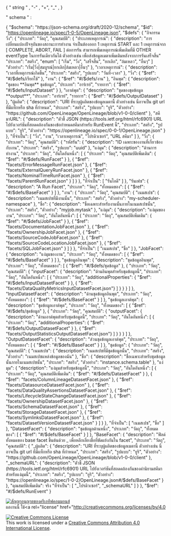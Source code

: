  { " string " , "-" , "+", 
 "_" ,
 } 
 
 " schema " : 

   {
  "$schema": "https://json-schema.org/draft/2020-12/schema",
  "$id": "https://openlineage.io/spec/1-0-5/OpenLineage.json",
  "$defs": {
    "กิจกรรมวิ่ง": {
      "ประเภท": "วัตถุ",
      "คุณสมบัติ": {
        "ประเภทเหตุการณ์": {
          "description": "การเปลี่ยนแปลงปัจจุบันของสถานะการทำงาน จำเป็นต้องออก 1 เหตุการณ์ START และ 1 เหตุการณ์จาก [ COMPLETE, ABORT, FAIL ] ต่อการรัน สามารถเพิ่มเหตุการณ์เพิ่มเติมที่มี OTHER eventType ในการรันเดียวกันได้ ตัวอย่างเช่น เพื่อส่งข้อมูลเมตาเพิ่มเติมหลังจากการรันเสร็จสิ้น"
          "ประเภท": "สตริง",
          "enum": [
            "เริ่ม",
            "วิ่ง",
            "เสร็จสิ้น",
            "ยกเลิก",
            "ล้มเหลว",
            "อื่นๆ"
          ]
          "ตัวอย่าง": "เริ่ม|วิ่ง|สมบูรณ์|ยกเลิก|ล้มเหลว|อื่นๆ"
        },
        "เวลาเหตุการณ์": {
          "description": "เวลาที่เหตุการณ์เกิดขึ้น",
          "ประเภท": "สตริง",
          "รูปแบบ": "วันที่-เวลา"
        },
        "วิ่ง": {
          "$ref": "#/$defs/เรียกใช้"
        },
        "งาน": {
          "$ref": "#/$defs/งาน"
        },
        "อินพุต": {
          "description": "ชุดของ **อินพุต** ชุดข้อมูล",
          "ประเภท": "อาร์เรย์",
          "รายการ": {
            "$ref": "#/$defs/InputDataset"
          }
        },
        "เอาต์พุต": {
          "description": "ชุดของชุดข้อมูล **output**",
          "ประเภท": "อาร์เรย์",
          "รายการ": {
            "$ref": "#/$defs/OutputDataset"
          }
        },
        "ผู้ผลิต": {
          "description": "URI ที่ระบุผู้ผลิตของข้อมูลเมตานี้ ตัวอย่างเช่น นี่อาจเป็น git url ที่มีแท็กหรือ sha ที่กำหนด",
          "ประเภท": "สตริง",
          "รูปแบบ": "ยูริ",
          "ตัวอย่าง": "https://github.com/OpenLineage/OpenLineage/blob/v1-0-0/client"
        },
        "สคีมาURL": {
          "description": "ตัวชี้ JSON (https://tools.ietf.org/html/rfc6901) URL ไปยังเวอร์ชันที่สอดคล้องกันของข้อกำหนดสคีมาสำหรับ RunEvent นี้",
          "ประเภท": "สตริง",
          "รูปแบบ": "ยูริ",
          "ตัวอย่าง": "https://openlineage.io/spec/0-0-1/OpenLineage.json"
        }
      },
      "ที่จำเป็น": [
        "วิ่ง",
        "งาน",
        "เวลาเหตุการณ์",
        "โปรดิวเซอร์",
        "URL สคีมา"
      ]
    },
    "วิ่ง": {
      "ประเภท": "วัตถุ",
      "คุณสมบัติ": {
        "รหัสรัน": {
          "description": "ID เฉพาะของงานที่เกี่ยวข้องกับงาน",
          "ประเภท": "สตริง",
          "รูปแบบ": "uuid"
        },
        "แง่มุม": {
          "description": "ด้านการทำงาน",
          "ประเภท": "วัตถุ",
          "อันใดอันหนึ่ง": [
            {
              "ประเภท": "วัตถุ",
              "คุณสมบัติเพิ่มเติม": { "$ref": "#/$defs/RunFacet" }
            },
            { "$ref": "facets/ErrorMessageRunFacet.json" },
            { "$ref": "facets/ExternalQueryRunFacet.json" },
            { "$ref": "facets/NominalTimeRunFacet.json" },
            { "$ref": "facets/ParentRunFacet.json" }
          ]
        }
      },
      "ที่จำเป็น": [
        "รันไอดี"
      ]
    },
    "รันเฟซ": {
      "description": "A Run Facet",
      "ประเภท": "วัตถุ",
      "ทั้งหมดของ": [
        { "$ref": "#/$defs/BaseFacet" }
      ]
    },
    "งาน": {
      "ประเภท": "วัตถุ",
      "คุณสมบัติ": {
        "เนมสเปซ": {
          "description": "เนมสเปซที่มีงานนั้น",
          "ประเภท": "สตริง",
          "ตัวอย่าง": "my-scheduler-namespace"
        },
        "ชื่อ": {
          "description": "ชื่อเฉพาะสำหรับงานนั้นภายในเนมสเปซนั้น",
          "ประเภท": "สตริง",
          "ตัวอย่าง": "myjob.mytask"
        },
        "แง่มุม": {
          "description": "แง่มุมของงาน",
          "ประเภท": "วัตถุ",
          "อันใดอันหนึ่ง": [
            {
              "ประเภท": "วัตถุ",
              "คุณสมบัติเพิ่มเติม": { "$ref": "#/$defs/JobFacet" }
            },
            { "$ref": "facets/DocumentationJobFacet.json" },
            { "$ref": "facets/OwnershipJobFacet.json" },
            { "$ref": "facets/SourceCodeJobFacet.json" },
            { "$ref": "facets/SourceCodeLocationJobFacet.json" },
            { "$ref": "facets/SQLJobFacet.json" }
          ]
        }
      },
      "ที่จำเป็น": [
        "เนมสเปซ",
        "ชื่อ"
      ]
    },
    "JobFacet": {
      "description": "แง่มุมของงาน",
      "ประเภท": "วัตถุ",
      "ทั้งหมดของ": [
        { "$ref": "#/$defs/BaseFacet" }
      ]
    },
    "ชุดข้อมูลอินพุต": {
      "description": "ชุดข้อมูลอินพุต",
      "ประเภท": "วัตถุ",
      "ทั้งหมดของ": [
        { "$ref": "#/$defs/ชุดข้อมูล" },
        {
          "ประเภท": "วัตถุ",
          "คุณสมบัติ": {
            "inputFacet": {
              "description": "ด้านอินพุตสำหรับชุดข้อมูลนี้",
              "ประเภท": "วัตถุ",
              "อันใดอันหนึ่ง": [
                {
                  "ประเภท": "วัตถุ",
                  "additionalProperties": { "$ref": "#/$defs/InputDatasetFacet" }
                },
                { "$ref": "facets/DataQualityMetricsInputDatasetFacet.json"}
              ]
            }
          }
        }
      ]
    },
    "InputDatasetFacet": {
      "description": "ด้านชุดข้อมูลอินพุต",
      "ประเภท": "วัตถุ",
      "ทั้งหมดของ": [
        { "$ref": "#/$defs/BaseFacet" }
      ]
    },
    "ชุดข้อมูลเอาต์พุต": {
      "description": "ชุดข้อมูลเอาต์พุต",
      "ประเภท": "วัตถุ",
      "ทั้งหมดของ": [
        { "$ref": "#/$defs/ชุดข้อมูล" },
        {
          "ประเภท": "วัตถุ",
          "คุณสมบัติ": {
            "outputFacet": {
              "description": "ด้านเอาต์พุตสำหรับชุดข้อมูลนี้",
              "ประเภท": "วัตถุ",
              "อันใดอันหนึ่ง": [
                {
                  "ประเภท": "วัตถุ",
                  "additionalProperties": { "$ref": "#/$defs/OutputDatasetFacet" }
                },
                { "$ref": "facets/OutputStatisticsOutputDatasetFacet.json"}
              ]
            }
          }
        }
      ]
    },
    "OutputDatasetFacet": {
      "description": "ส่วนชุดข้อมูลเอาต์พุต",
      "ประเภท": "วัตถุ",
      "ทั้งหมดของ": [
        { "$ref": "#/$defs/BaseFacet" }
      ]
    },
    "ชุดข้อมูล": {
      "ประเภท": "วัตถุ",
      "คุณสมบัติ": {
        "เนมสเปซ": {
          "description": "เนมสเปซที่มีชุดข้อมูลนั้น",
          "ประเภท": "สตริง",
          "ตัวอย่าง": "เนมสเปซแหล่งข้อมูลของฉัน"
        },
        "ชื่อ": {
          "description": "ชื่อเฉพาะสำหรับชุดข้อมูลนั้นภายในเนมสเปซนั้น",
          "ประเภท": "สตริง",
          "ตัวอย่าง": "instance.schema.table"
        },
        "แง่มุม": {
          "description": "แง่มุมสำหรับชุดข้อมูลนี้",
          "ประเภท": "วัตถุ",
          "อันใดอันหนึ่ง": [
            {
              "ประเภท": "วัตถุ",
              "คุณสมบัติเพิ่มเติม": { "$ref": "#/$defs/DatasetFacet" }
            },
            { "$ref": "facets/ColumnLineageDatasetFacet.json" },
            { "$ref": "facets/DatasourceDatasetFacet.json" },
            { "$ref": "facets/DataQualityAssertionsDatasetFacet.json" },
            { "$ref": "facets/LifecycleStateChangeDatasetFacet.json" },
            { "$ref": "facets/OwnershipDatasetFacet.json" },
            { "$ref": "facets/SchemaDatasetFacet.json" },
            { "$ref": "facets/StorageDatasetFacet.json" },
            { "$ref": "facets/SymlinksDatasetFacet.json" },
            { "$ref": "facets/DatasetVersionDatasetFacet.json" }
          ]
        }
      },
      "ที่จำเป็น": [
        "เนมสเปซ",
        "ชื่อ"
      ]
    },
    "DatasetFacet": {
      "description": "ชุดข้อมูลด้านหนึ่ง",
      "ประเภท": "วัตถุ",
      "ทั้งหมดของ": [
        { "$ref": "#/$defs/BaseFacet" }
      ]
     },
    "BaseFacet": {
      "description": "ฟิลด์ทั้งหมดของ base facet ขึ้นต้นด้วย _ เพื่อหลีกเลี่ยงชื่อที่ขัดแย้งกันใน facet",
      "ประเภท": "วัตถุ",
      "คุณสมบัติ": {
        "_ผู้ผลิต": {
          "description": "URI ที่ระบุผู้ผลิตของข้อมูลเมตานี้ ตัวอย่างเช่น นี่อาจเป็น git url ที่มีแท็กหรือ sha ที่กำหนด",
          "ประเภท": "สตริง",
          "รูปแบบ": "ยูริ",
          "ตัวอย่าง": "https://github.com/OpenLineage/OpenLineage/blob/v1-0-0/client"
        },
        "_schemaURL": {
          "description": "ตัวชี้ JSON (https://tools.ietf.org/html/rfc6901) URL ไปยังเวอร์ชันที่สอดคล้องกันของคำนิยามสคีมาสำหรับแง่มุมนี้",
          "ประเภท": "สตริง",
          "รูปแบบ": "ยูริ",
          "ตัวอย่าง": "https://openlineage.io/spec/1-0-2/OpenLineage.json#/$defs/BaseFacet"
        }
      },
      "คุณสมบัติเพิ่มเติม": จริง
      "ที่จำเป็น": [
        "_โปรดิวเซอร์",
        "_schemaURL"
      ]
    }
  },
  "$ref": "#/$defs/RunEvent"
} 



 <a rel="license" href="http://creativecommons.org/licenses/by/4.0/"><img alt="สัญญาอนุญาตของครีเอทีฟคอมมอนส์" style="border-width:0" src="https://i.creativecommons.org/l/by/4.0/88x31.png" /></a><br />ผลงานนี้ ใช้<a rel="license" href="http://creativecommons.org/licenses/by/4.0 

 <a rel="license" href="http://creativecommons.org/licenses/by/4.0/"><img alt="Creative Commons License" style="border-width:0" src="https://i.creativecommons.org/l/by/4.0/88x31.png" /></a><br />This work is licensed under a <a rel="license" href="http://creativecommons.org/licenses/by/4.0/">Creative Commons Attribution 4.0 International License</a>.  


